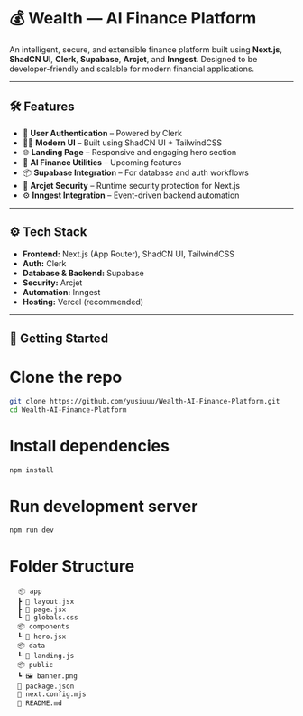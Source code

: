 # 💰 Wealth — AI Finance Platform

An intelligent, secure, and extensible finance platform built using **Next.js**, **ShadCN UI**, **Clerk**, **Supabase**, **Arcjet**, and **Inngest**. Designed to be developer-friendly and scalable for modern financial applications.

---

## 🛠️ Features

- 🔐 **User Authentication** – Powered by Clerk
- 🧑‍💻 **Modern UI** – Built using ShadCN UI + TailwindCSS
- 🌐 **Landing Page** – Responsive and engaging hero section
- 🧠 **AI Finance Utilities** – Upcoming features
- 📦 **Supabase Integration** – For database and auth workflows
- 🔐 **Arcjet Security** – Runtime security protection for Next.js
- ⚙️ **Inngest Integration** – Event-driven backend automation

---

## ⚙️ Tech Stack

- **Frontend:** Next.js (App Router), ShadCN UI, TailwindCSS
- **Auth:** Clerk
- **Database & Backend:** Supabase
- **Security:** Arcjet
- **Automation:** Inngest
- **Hosting:** Vercel (recommended)

---

## 🧪 Getting Started


# Clone the repo
```bash
git clone https://github.com/yusiuuu/Wealth-AI-Finance-Platform.git
cd Wealth-AI-Finance-Platform
```

# Install dependencies
```bash
npm install
```

# Run development server
```bash
npm run dev
```
# Folder Structure
<pre> <code> 📦 app 
  ┣ 📜 layout.jsx 
  ┣ 📜 page.jsx 
  ┗ 📜 globals.css 
  📦 components 
  ┗ 📜 hero.jsx 
  📦 data 
  ┗ 📜 landing.js 
  📦 public 
  ┗ 🖼️ banner.png 
  📜 package.json 
  📜 next.config.mjs 
  📜 README.md </code> </pre>
